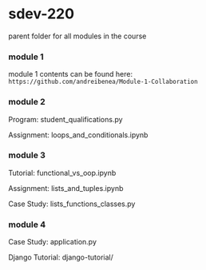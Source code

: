 # sdev-220
parent folder for all modules in the course

### module 1
module 1 contents can be found here: `https://github.com/andreibenea/Module-1-Collaboration`

### module 2
Program: student_qualifications.py

Assignment: loops_and_conditionals.ipynb

### module 3
Tutorial: functional_vs_oop.ipynb

Assignment: lists_and_tuples.ipynb

Case Study: lists_functions_classes.py

### module 4
Case Study: application.py

Django Tutorial: django-tutorial/
